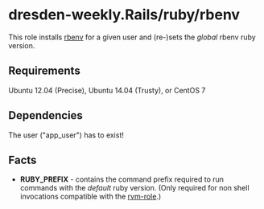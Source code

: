 dresden-weekly.Rails/ruby/rbenv
===============================

This role installs [rbenv](https://github.com/sstephenson/rbenv/wiki/Why-rbenv%3F) for a given user and (re-)sets the *global* rbenv ruby version.

Requirements
------------

Ubuntu 12.04 (Precise), Ubuntu 14.04 (Trusty), or CentOS 7

Dependencies
------------

The user ("app_user") has to exist!

Facts
-----

* **RUBY_PREFIX** - contains the command prefix required to run commands with the *default* ruby version. (Only required for non shell invocations compatible with the [rvm-role](../rvm/).)
